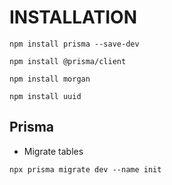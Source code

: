 

# INSTALLATION
```
npm install prisma --save-dev
```
```
npm install @prisma/client
```
```
npm install morgan
```
```
npm install uuid
```
## Prisma
* Migrate tables
```
npx prisma migrate dev --name init
```